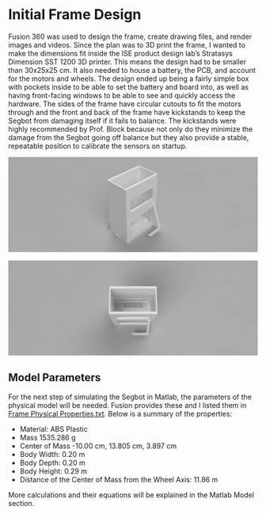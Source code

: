 # Initial Frame Design
Fusion 360 was used to design the frame, create drawing files, and render images and videos. Since the plan was to 3D print the frame, I wanted to make the dimensions fit inside the ISE product design lab’s Stratasys Dimension SST 1200 3D printer. This means the design had to be smaller than 30x25x25 cm. It also needed to house a battery, the PCB, and account for the motors and wheels. The design ended up being a fairly simple box with pockets inside to be able to set the battery and board into, as well as having front-facing windows to be able to see and quickly access the hardware. The sides of the frame have circular cutouts to fit the motors through and the front and back of the frame have kickstands to keep the Segbot from damaging itself if it fails to balance. The kickstands were highly recommended by Prof. Block because not only do they minimize the damage from the Segbot going off balance but they also provide a stable, repeatable position to calibrate the sensors on startup.  

<p align="center"><img src="https://github.com/monk200/Segbot/blob/main/Frame/Initial%20Frame%20Design/render1.png" alt="Render 1" width="1000"/></p>  

<p align="center"><img src="https://github.com/monk200/Segbot/blob/main/Frame/Initial%20Frame%20Design/render2.png" alt="Render 2" width="1000"/></p>  

## Model Parameters
For the next step of simulating the Segbot in Matlab, the parameters of the physical model will be needed. Fusion provides these and I listed them in [Frame Physical Properties.txt](https://github.com/monk200/Segbot/blob/main/Frame/Initial%20Frame%20Design/Frame%20Physical%20Properites.txt). Below is a summary of the properties:  

* Material:	ABS Plastic
* Mass	1535.286 g
* Center of Mass	-10.00 cm, 13.805 cm, 3.897 cm
* Body Width: 0.20 m
* Body Depth: 0.20 m
* Body Height: 0.29 m
* Distance of the Center of Mass from the Wheel Axis: 11.86 m  

More calculations and their equations will be explained in the Matlab Model section.  
